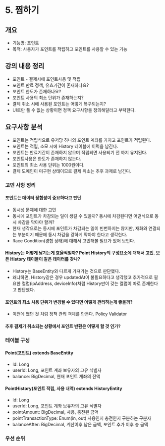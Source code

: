 # 5. 찜하기

## 개요
- 기능명: 포인트
- 목적: 사용자가 포인트를 적립하고 포인트를 사용할 수 있는 기능

## 강의 내용 정리
- 포인트 - 결제시에 포인트사용 및 적립
- 포인트 만료 정책, 유효기간이 존재하나요?
- 포인트 한도가 존재하나요?
- 포인트 사용의 최소 단위가 존재하는지?
- 결제 취소 시에 사용된 포인트는 어떻게 복구되는지?
- UI로만 풀 수 없는 상황이면 정책 요구사항을 정의해달라고 부탁한다.

## 요구사항 분석
- 포인트는 적립식으로 유저당 하나의 포인트 계좌를 가지고 포인트가 적립된다.
- 포인트는 적립, 소모 시에 History 테이블에 이력을 남긴다.
- 포인트는 만료기간이 존재하지 않으며 적립되면 사용되기 전 까지 유지된다.
- 포인트사용은 한도가 존재하지 않는다.
- 포인트의 최소 사용 단위는 1000원이다.
- 결제 도메인이 미구현 상태이므로 결제 취소는 추후 과제로 남긴다.

### 고민 사항 정리
#### 포인트는 데이터 정합성이 중요하다고 판단
  - 동시성 문제에 대한 고민
  - 동시에 포인트가 차감되는 일이 생길 수 있을까? 동시에 차감된다면 어떤식으로 동시 차감을 막아야 할까?
  - 현재 생각으로는 동시에 포인트가 차감되는 일이 빈번하지는 않지만, 재화와 연결되는 부분이기 때문에 동시 차감을 강하게 막아야 한다고 생각한다.
  - Race Condition(경합 상태)에 대해서 고민해볼 필요가 있어 보인다.
#### History는 어떻게 남기는게 효율적일까? Point History의 구성요소에 대해서 고민. 모든 History 테이블이 같은 데이터를 갖나?
  - History는 BaseEntity와 다르게 가져가는 것으로 판단했다.
  - 왜냐하면, History같은 경우 updatedAt이 불필요하다고 생각했고 추가적으로 필요한 컬럼(ipAddress, deviceInfo)처럼 History만이 갖는 컬럼이 따로 존재한다고 판단했다.
#### 포인트의 최소 사용 단위가 변경될 수 있다면 어떻게 관리하는게 좋을까?
  - 이전에 했던 것 처럼 정책 관리 객체를 만든다. Policy Validator
#### 추후 결제가 취소되는 상황에서 포인트 반환은 어떻게 할 것 인가?

### 테이블 구성
#### Point(포인트) extends BaseEntity
- Id: Long
- userId: Long, 포인트 계좌 보유자의 고유 식별자
- balance: BigDecimal, 현재 포인트 계좌의 잔액

#### PointHistory(포인트 적립, 사용 내역) extends HistoryEntity
- Id: Long
- userId: Long, 포인트 계좌 보유자의 고유 식별자
- pointAmount: BigDecimal, 사용, 충전된 금액
- pointTransactionType: Enum(in, out) 사용인지 충전인지 구분하는 구분자
- balanceAfter: BigDecimal, 계산이후 남은 금액, 포인트 추가 이후 총 금액

### 우선 순위
